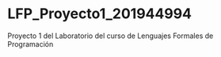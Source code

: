 # LFP_Proyecto1_201944994

Proyecto 1 del Laboratorio del curso de Lenguajes Formales de Programación 
